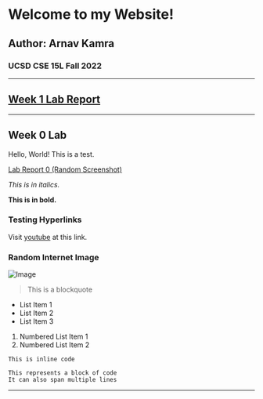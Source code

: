 # Welcome to my Website!
## Author: Arnav Kamra
### UCSD CSE 15L Fall 2022

---
## **[Week 1 Lab Report](/Week%201/lab-report-1-week-1.md)**
---

## **Week 0 Lab**


Hello, World! This is a test.

[Lab Report 0 (Random Screenshot)](/Week%200/lab-report-1-week-0.md)



*This is in italics.*

**This is in bold.**

### Testing Hyperlinks
Visit [youtube](https://www.youtube.com/) at this link.

### Random Internet Image
![Image](https://images.newscientist.com/wp-content/uploads/2019/06/18142824/einstein.jpg)

> This is a blockquote

* List Item 1
* List Item 2
* List Item 3

1. Numbered List Item 1
2. Numbered List Item 2

`This is inline code`

```
This represents a block of code
It can also span multiple lines
```
---

